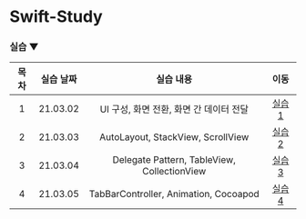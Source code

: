 # Swift-Study

### 실습 ▼
| 목차 | 실습 날짜 | 실습 내용 | 이동 |  
| :----------: | :----------: | :----------: | :----------: |
| 1 | 21.03.02 | UI 구성, 화면 전환, 화면 간 데이터 전달 | [실습 1](./실습1) |
| 2 | 21.03.03 | AutoLayout, StackView, ScrollView | [실습 2](./실습2) |
| 3 | 21.03.04 | Delegate Pattern, TableView, CollectionView | [실습 3](./실습3) |
| 4 | 21.03.05 | TabBarController, Animation, Cocoapod | [실습 4](./실습4) |
